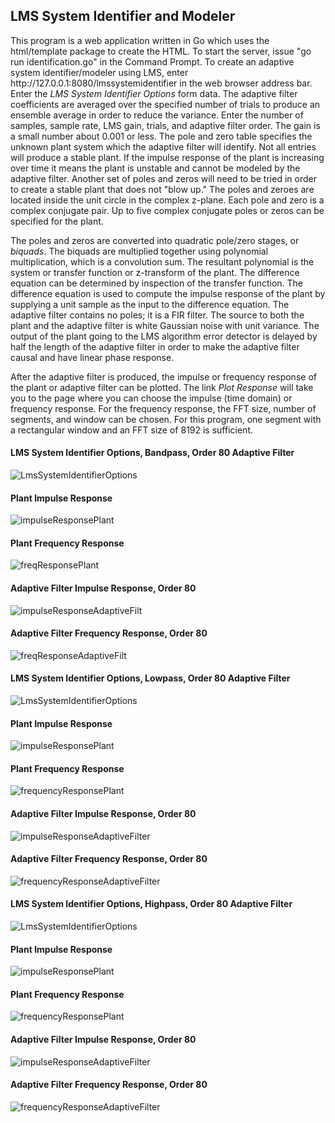 <h2>LMS System Identifier and Modeler</h2>

<p>
This program is a web application written in Go which uses the html/template package to create the HTML.  To start the server, issue "go run identification.go" in the Command Prompt.  To create an adaptive system identifier/modeler using LMS, enter http://127.0.0.1:8080/lmssystemidentifier in the web browser address bar.  Enter the <i>LMS System Identifier Options</i> form data.  The adaptive filter coefficients are averaged over the specified number of trials to produce an ensemble average in order to reduce the variance. Enter the number of samples, sample rate, LMS gain, trials, and adaptive filter order.  The gain is a small number about 0.001 or less.  The pole and zero table specifies the unknown plant system which the adaptive filter will identify.  Not all entries will produce a stable plant.  If the impulse response of the plant is increasing over time it means the plant is unstable and cannot be modeled by the adaptive filter.  Another set of poles and zeros will need to be tried in order to create a stable plant that does not "blow up."  The poles and zeroes are located inside the unit circle in the complex z-plane.  Each pole and zero is a complex conjugate pair.  Up to five complex conjugate poles or zeros can be specified for the plant.
</p>
<p>
The poles and zeros are converted into quadratic pole/zero stages, or <i>biquads</i>.  The biquads are multiplied together using polynomial multiplication, which is a convolution sum.  The resultant polynomial is the system or transfer function or z-transform of the plant.  The difference equation can be determined by inspection of the transfer function.  The difference equation is used to compute the impulse response of the plant by supplying a unit sample as the input to the difference equation.  The adaptive filter contains no poles; it is a FIR filter.  The source to both the plant and the adaptive filter is white Gaussian noise with unit variance.  The output of the plant going to the LMS algorithm error detector is delayed by half the length of the adaptive filter in order to make the adaptive filter causal and have linear phase response.
</p>
<p>
After the adaptive filter is produced, the impulse or frequency response of the plant or adaptive filter can be plotted.  The link <i>Plot Response</i> will take you to the page where you can choose the impulse (time domain) or frequency response.  For the frequency response, the FFT size, number of segments, and window can be chosen.  For this program, one segment with a rectangular window and an FFT size of 8192 is sufficient.
</p>

<h4>LMS System Identifier Options, Bandpass, Order 80 Adaptive Filter</h4>

![LmsSystemIdentifierOptions](https://github.com/thomasteplick/LmsSystemIdentification/assets/117768679/5140f3ab-92d0-493d-9ef3-a28691ffc149)

<h4>Plant Impulse Response</h4>

![impulseResponsePlant](https://github.com/thomasteplick/LmsSystemIdentification/assets/117768679/5043f982-5921-4926-973e-cbb4f43b10a2)

<h4>Plant Frequency Response</h4>

![freqResponsePlant](https://github.com/thomasteplick/LmsSystemIdentification/assets/117768679/2bff1f93-1131-4186-8479-5fb29da155b5)

<h4>Adaptive Filter Impulse Response, Order 80</h4>

![impulseResponseAdaptiveFilt](https://github.com/thomasteplick/LmsSystemIdentification/assets/117768679/91abf45e-519b-4ca1-a1b8-899fdbbfa491)

<h4>Adaptive Filter Frequency Response, Order 80</h4>

![freqResponseAdaptiveFilt](https://github.com/thomasteplick/LmsSystemIdentification/assets/117768679/a05a8ce0-39ba-48a4-835f-2d6229431629)

<h4>LMS System Identifier Options, Lowpass, Order 80 Adaptive Filter</h4>

![LmsSystemIdentifierOptions](https://github.com/thomasteplick/LmsSystemIdentification/assets/117768679/d40ca8c4-29ac-4297-a6be-5da61248799c)

<h4>Plant Impulse Response</h4>

![impulseResponsePlant](https://github.com/thomasteplick/LmsSystemIdentification/assets/117768679/79940224-c4ae-48ad-a4ec-d6735d4816f2)

<h4>Plant Frequency Response</h4>

![frequencyResponsePlant](https://github.com/thomasteplick/LmsSystemIdentification/assets/117768679/512efbd7-60be-485b-8eb2-3ece4b51ade6)

<h4>Adaptive Filter Impulse Response, Order 80</h4>

![impulseResponseAdaptiveFilter](https://github.com/thomasteplick/LmsSystemIdentification/assets/117768679/43cc65a4-db13-4d77-8911-91659a8d0fe7)

<h4>Adaptive Filter Frequency Response, Order 80</h4>

![frequencyResponseAdaptiveFilter](https://github.com/thomasteplick/LmsSystemIdentification/assets/117768679/b236226b-5272-4c0c-950e-6ee303b00d0a)

<h4>LMS System Identifier Options, Highpass, Order 80 Adaptive Filter</h4>

![LmsSystemIdentifierOptions](https://github.com/thomasteplick/LmsSystemIdentification/assets/117768679/3b67b487-c183-44f1-be89-9cfe387d44f9)

<h4>Plant Impulse Response</h4>

![impulseResponsePlant](https://github.com/thomasteplick/LmsSystemIdentification/assets/117768679/5100566b-fd7c-4f2e-b082-5816b3d6d62c)

<h4>Plant Frequency Response</h4>

![frequencyResponsePlant](https://github.com/thomasteplick/LmsSystemIdentification/assets/117768679/790d48ec-dc35-40c2-a8e4-34c5da4ba7f7)

<h4>Adaptive Filter Impulse Response, Order 80</h4>

![impulseResponseAdaptiveFilter](https://github.com/thomasteplick/LmsSystemIdentification/assets/117768679/0670fde8-2eb1-40f6-bb71-6f3040993de9)

<h4>Adaptive Filter Frequency Response, Order 80</h4>

![frequencyResponseAdaptiveFilter](https://github.com/thomasteplick/LmsSystemIdentification/assets/117768679/db9881e5-46a6-4522-836e-3cd56d2f9b2d)












